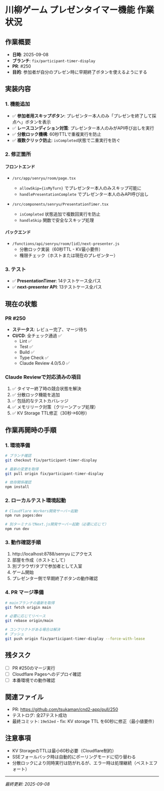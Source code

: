 # 川柳ゲーム プレゼンタイマー機能 作業状況

## 作業概要
- **日時**: 2025-09-08
- **ブランチ**: `fix/participant-timer-display`
- **PR**: #250
- **目的**: 参加者が自分のプレゼン時に早期終了ボタンを使えるようにする

## 実装内容

### 1. 機能追加
- ✅ **参加者用スキップボタン**: プレゼンター本人のみ「プレゼンを終了して採点へ」ボタンを表示
- ✅ **レースコンディション対策**: プレゼンター本人のみがAPI呼び出しを実行
- ✅ **分散ロック機構**: 60秒TTLで重複実行を防止
- ✅ **複数クリック防止**: `isCompleted`状態で二重実行を防ぐ

### 2. 修正箇所

#### フロントエンド
- `/src/app/senryu/room/page.tsx`
  - `allowSkip={isMyTurn}` でプレゼンター本人のみスキップ可能に
  - `handlePresentationComplete` でプレゼンター本人のみAPI呼び出し

- `/src/components/senryu/PresentationTimer.tsx`
  - `isCompleted` 状態追加で複数回実行を防止
  - `handleSkip` 関数で安全なスキップ処理

#### バックエンド
- `/functions/api/senryu/room/[id]/next-presenter.js`
  - 分散ロック実装（60秒TTL - KV最小要件）
  - 権限チェック（ホストまたは現在のプレゼンター）

### 3. テスト
- ✅ **PresentationTimer**: 14テストケース全パス
- ✅ **next-presenter API**: 13テストケース全パス

## 現在の状態

### PR #250
- **ステータス**: レビュー完了、マージ待ち
- **CI/CD**: 全チェック通過 ✅
  - Lint ✅
  - Test ✅
  - Build ✅
  - Type Check ✅
  - Claude Review 4.0/5.0 ✅

### Claude Reviewで対応済みの項目
1. ✅ タイマー終了時の競合状態を解決
2. ✅ 分散ロック機能を追加
3. ✅ 包括的なテストカバレッジ
4. ✅ メモリリーク対策（クリーンアップ処理）
5. ✅ KV Storage TTL修正（30秒→60秒）

## 作業再開時の手順

### 1. 環境準備
```bash
# ブランチ確認
git checkout fix/participant-timer-display

# 最新の変更を取得
git pull origin fix/participant-timer-display

# 依存関係確認
npm install
```

### 2. ローカルテスト環境起動
```bash
# Cloudflare Workers開発サーバー起動
npm run pages:dev

# 別ターミナルでNext.js開発サーバー起動（必要に応じて）
npm run dev
```

### 3. 動作確認手順
1. http://localhost:8788/senryu にアクセス
2. 部屋を作成（ホストとして）
3. 別ブラウザ/タブで参加者として入室
4. ゲーム開始
5. プレゼンター側で早期終了ボタンの動作確認

### 4. PR マージ準備
```bash
# mainブランチの最新を取得
git fetch origin main

# 必要に応じてリベース
git rebase origin/main

# コンフリクトがある場合は解決
# プッシュ
git push origin fix/participant-timer-display --force-with-lease
```

## 残タスク
- [ ] PR #250のマージ実行
- [ ] Cloudflare Pagesへのデプロイ確認
- [ ] 本番環境での動作確認

## 関連ファイル
- PR: https://github.com/tsukaman/cnd2-app/pull/250
- テストログ: 全27テスト成功
- 最終コミット: `19e52ed` - fix: KV storage TTL を60秒に修正（最小値要件）

## 注意事項
- KV StorageのTTLは最小60秒必要（Cloudflare制約）
- SSEフォールバック時は自動的にポーリングモードに切り替わる
- 分散ロックにより同時実行は防がれるが、エラー時は処理継続（ベストエフォート）

---

*最終更新: 2025-09-08*